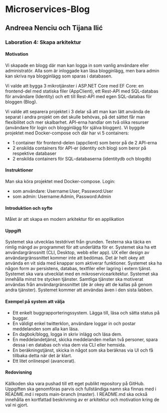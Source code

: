# Microservices-Blog
## Andreea Nenciu och Tijana Ilić

### Laboration 4: Skapa arkitektur

#### Motivation

Vi skapade en blogg där man kan logga in som vanlig användare eller administratör. Alla som är inloggade kan läsa blogginlägg, men bara admin kan skriva nya blogginlägg som sparas i databasen. 

Vi valde att bygga 3 mikrotjänster i ASP.NET Core med EF Core: en frontend-del med statiska filer (AppClient), ett Rest-API med SQL-databas för användare (Identity) och ett till Rest-API med egen SQL-databas för bloggen (Blog). 


Vi valde att separera projektet i 3 delar så att man kan lätt använda de separat i andra projekt om det skulle behövas, på det sättet får man flexibilitet och mer skalbarhet. API-erna handlar om två olika resurser (användare för login och blogginlägg för själva bloggen).
Vi byggde projektet med Docker-compose och där har vi 5 containers:
* 1 container för frontend-delen (appclient) som beror på de 2 API-erna 
* 2 enskilda containers för API-er (identity och blog) som beror på respektive databaser
* 2 enskilda containers för SQL-databaserna (identitydb och blogdb)

#### Instruktioner
Man ska köra projektet med Docker-compose.
Login:
* som användare: Username:User, Password:User
* som admin: Username:Admin, Password:Admin

#### Introduktion och syfte
Målet är att skapa en modern arkitektur för en applikation

#### Uppgift
Systemet ska utvecklas testdrivet från grunden. Testerna ska täcka en rimlig mängd av
programmet för att underlätta för er.
Systemet ska ha ett användargränssnitt (CLI, Desktop, webb eller app). UX eller design av
användargränssnittet kommer inte att bedömas. Det är helt okey att använda en vit sida med
knappar som aktiverar funktioner.
Systemet ska ha någon form av persistens, databas, textfiler eller lagring i extern tjänst.
Systemet ska vara utvecklat med en mikroservicearkitektur. Systemet ska innehålla minst tre
stycken tjänster. Samtliga tjänster ska motiverat användas från användargränssnittet (de är
okey att de kallas på genom andra tjänster).
Systemet kommer att användas även i den sista labben.

#### Exempel på system att välja
* Ett enkelt buggrapporteringssystem. Lägga till, läsa och sätta status på buggar.
* En väldigt enkel twitterklon, användare loggar in och postar meddelanden som alla
kan läsa.
* En dagbok/blogg, logga in skriv inlägg och läsa dem.
* En meddelandetjänst, skicka meddelanden mellan två personer, spara dessa i en
databas och visa dem via CLI eller hemsida.
* En beräkningstjänst, skicka in något som ska beräknas via UI och få tillbaka detta
när det är klart.
* Ett litet onlinespel (avancerat).

#### Redovisning
Källkoden ska vara pushad till ett eget publikt repository på GitHub. Uppgiften ska
genomföras parvis och fullständiga namn ska finnas med i README.md i repots
main-branch (master). I README.md ska också innehålla en kortfattad beskrivning av er
arkitektur och motivation kring de val ni gjort.
